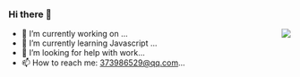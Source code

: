 ### Hi there 👋

<img align="right" src="https://github-readme-stats.vercel.app/api?username=193Eric&show_icons=true&icon_color=CE1D2D&text_color=718096&bg_color=ffffff&hide_title=true" />

- 🔭 I’m currently working on ...
- 🌱 I’m currently learning Javascript ...
- 🤔 I’m looking for help with work...
- 📫 How to reach me: 373986529@qq.com...


